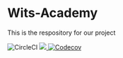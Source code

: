 # Wits-Academy
This is the respository for our project

<img alt="CircleCI" src="https://img.shields.io/circleci/build/github/JayMphek18/Wits-Academy">
<a href="https://codecov.io/gh/JayMphek18/Wits-Academy" > 

 <img src="https://codecov.io/gh/JayMphek18/Wits-Academy/branch/main/graph/badge.svg?token=U0RSSZUW36"/> 
<img alt="Codecov" src="https://img.shields.io/codecov/c/gh/JayMphek18/Wits-Academy">
 </a>

